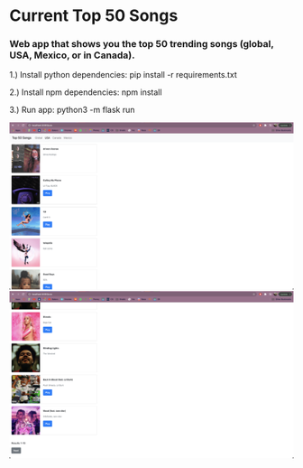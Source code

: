# Current Top 50 Songs
### Web app that shows you the top 50 trending songs (global, USA, Mexico, or in Canada).

1.) Install python dependencies: pip install -r requirements.txt

2.) Install npm dependencies: npm install

3.) Run app: python3 -m flask run

<img src="readme1.png" alt="drawing" width="800"/>
<img src="readme2.png" alt="drawing" width="800"/>
